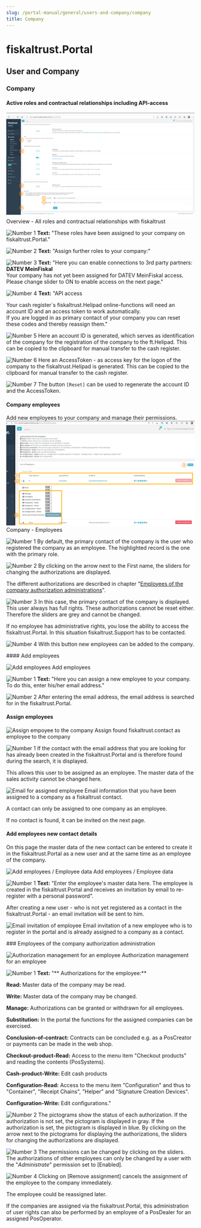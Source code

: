 ```yaml
---
slug: /portal-manual/general/users-and-company/company
title: Company
---
```


# fiskaltrust.Portal
## User and Company
### Company

#### Active roles and contractual relationships including API-access

![Active roles and API-access](images/AccountProfile/overview-active-roles-third-parties.png)
Overview - All roles and contractual relationships with fiskaltrust

![Number 1](../images/Numbers/1.png) **Text:** "These roles have been assigned to your company on fiskaltrust.Portal."

![Number 2](../images/Numbers/2.png) **Text:** "Assign further roles to your company:"

![Number 3](../images/Numbers/3.png) **Text:** "Here you can enable connections to 3rd party partners:<br />
**DATEV MeinFiskal**<br />
Your company has not yet been assigned for DATEV MeinFiskal access.  Please change slider to ON to enable access on the next page."

![Number 4](../images/Numbers/4.png) **Text:** "API access

Your cash register`s fiskaltrust.Helipad online-functions will need an account ID and an access token to work automatically.<br />
If you are logged in as primary contact of your company you can reset these codes and thereby reassign them."

![Number 5](../images/Numbers/5.png) Here an account ID is generated, which serves as identification of the company for the registration of the company to the ft.Helipad. This can be copied to the clipboard for manual transfer to the cash register.

![Number 6](../images/Numbers/6.png) Here an AccessToken - as access key for the logon of the company to the fiskaltrust.Helipad is generated. This can be copied to the clipboard for manual transfer to the cash register.

![Number 7](../images/Numbers/7.png) The button `[Reset]` can be used to regenerate the account ID and the AccessToken.

#### Company employees

Add new employees to your company and manage their permissions.
![Company- Employees](images/AccountProfile/Employee-with-primary.png)
Company - Employees

![Number 1](../images/Numbers/1.png) By default, the primary contact of the company is the user who registered the company as an employee. The highlighted record is the one with the primary role.

![Number 2](../images/Numbers/2.png) By clicking on the arrow next to the First name, the sliders for changing the authorizations are displayed.

The different authorizations are described in chapter "[Employees of the company authorization administrations](#Employees-of-the-company-authorization-administration)".

![Number 3](../images/Numbers/3.png) In this case, the primary contact of the company is displayed. This user always has full rights. These authorizations cannot be reset either. Therefore the sliders are grey and cannot be changed.

If no employee has administrative rights, you lose the ability to access the fiskaltrust.Portal. In this situation fiskaltrust.Support has to be contacted.

![Number 4](../images/Numbers/4.png) With this button new employees can be added to the company.

####<a name="add-employees"></a> Add employees

![Add employees](images/AccountProfile/AddEmployee.png)
Add employees

![Number 1](../images/Numbers/1.png) **Text:** "Here you can assign a new employee to your company. To do this, enter his/her email address."

![Number 2](../images/Numbers/2.png) After entering the email address, the email address is searched for in the fiskaltrust.Portal.

#### Assign employees

![Assign empoyee to the company](images/AccountProfile/AssociateEmployeeToCompany.png)
Assign found fiskaltrust.contact as employee to the company

![Number 1](../images/Numbers/1.png) If the contact with the email address that you are looking for has already been created in the fiskaltrust.Portal and is therefore found during the search, it is displayed.

This allows this user to be assigned as an employee. The master data of the sales activity cannot be changed here.

![Email for assigned employee](images/AccountProfile/AssociateEmployeeToCompany-Email.png)
Email information that you have been assigned to a company as a fiskaltrust contact.

A contact can only be assigned to one company as an employee.

If no contact is found, it can be invited on the next page.

#### Add employees new contact details

On this page the master data of the new contact can be entered to create it in the fiskaltrust.Portal as a new user and at the same time as an employee of the company.

![Add employees / Employee data](images/AccountProfile/AddNewEmployee.png)
Add employees / Employee data

![Number 1](../images/Numbers/1.png) **Text:** "Enter the employee's master data here. The employee is created in the fiskaltrust.Portal and receives an invitation by email to re-register with a personal password".

After creating a new user - who is not yet registered as a contact in the fiskaltrust.Portal - an email invitation will be sent to him.

![Email invitation of employee](images/AccountProfile/AddNewEmployee-Email.png)
Email invitation of a new employee who is to register in the portal and is already assigned to a company as a contact.

###<a name="Employees-of-the-company-authorization-administration"></a> Employees of the company authorization administration

![Authorization management for an employee](images/AccountProfile/Employee-Rights.png)
Authorization management for an employee

![Number 1](../images/Numbers/1.png) **Text:** "** Authorizations for the employee:**

**Read:** Master data of the company may be read.

**Write:** Master data of the company may be changed.

**Manage:** Authorizations can be granted or withdrawn for all employees.

**Substitution:** In the portal the functions for the assigned companies can be exercised.

**Conclusion-of-contract:** Contracts can be concluded e.g. as a PosCreator or payments can be made in the web shop.

**Checkout-product-Read:** Access to the menu item "Checkout products" and reading the contents (PosSystems).

**Cash-product-Write:** Edit cash products

**Configuration-Read:** Access to the menu item "Configuration" and thus to "Container", "Receipt Chains", "Helper" and "Signature Creation Devices".

**Configuration-Write:** Edit configurations."

![Number 2](../images/Numbers/2.png) The pictograms show the status of each authorization. If the authorization is not set, the pictogram is displayed in gray. If the authorization is set, the pictogram is displayed in blue. By clicking on the arrow next to the pictograms for displaying the authorizations, the sliders for changing the authorizations are displayed.

![Number 3](../images/Numbers/3.png) The permissions can be changed by clicking on the sliders. The authorizations of other employees can only be changed by a user with the "*Administrate*" permission set to \[Enabled\].

![Number 4](../images/Numbers/4.png) Clicking on \[Remove assignment\] cancels the assignment of the employee to the company immediately.

The employee could be reassigned later.

If the companies are assigned via the fiskaltrust.Portal, this administration of user rights can also be performed by an employee of a PosDealer for an assigned PosOperator.